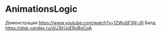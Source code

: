# AnimationsLogic
Демонстрация https://www.youtube.com/watch?v=1ZWuSF3N-J0
Билд https://disk.yandex.ru/d/J3lrUoERvBgCqA
